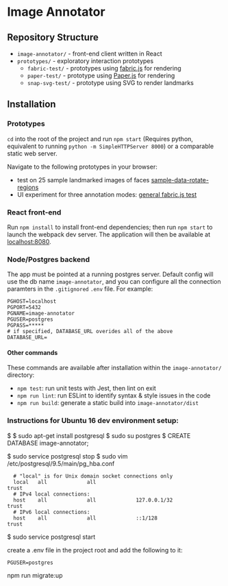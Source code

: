 # Image Annotator

## Repository Structure

- `image-annotator/` - front-end client written in React
- `prototypes/` - exploratory interaction prototypes
    + `fabric-test/` - prototypes using [fabric.js](http://fabricjs.com/) for rendering
    + `paper-test/` - prototype using [Paper.js](http://paperjs.org) for rendering
    + `snap-svg-test/` - prototype using SVG to render landmarks

## Installation

### Prototypes

`cd` into the root of the project and run `npm start` (Requires python, equivalent to running `python -m SimpleHTTPServer 8000`) or a comparable static web server.

Navigate to the following prototypes in your browser:

* test on 25 sample landmarked images of faces [sample-data-rotate-regions](http://localhost:8000/prototypes/fabric-test/sample-data-rotate-regions.html)
* UI experiment for three annotation modes: [general fabric.js test](http://localhost:8000/prototypes/fabric-test/)

### React front-end

Run `npm install` to install front-end dependencies; then run `npm start` to launch the webpack dev server. The application will then be available at [localhost:8080](http://localhost:8080).

### Node/Postgres backend
The app must be pointed at a running postgres server. Default config will use the db name `image-annotator`, and you can configure all the connection paramters in the `.gitignored` `.env` file. For example:

```
PGHOST=localhost
PGPORT=5432
PGNAME=image-annotator
PGUSER=postgres
PGPASS=*****
# if specified, DATABASE_URL overides all of the above
DATABASE_URL=
```
#### Other commands

These commands are available after installation within the `image-annotator/` directory:

- `npm test`: run unit tests with Jest, then lint on exit
- `npm run lint`: run ESLint to identify syntax & style issues in the code
- `npm run build`: generate a static build into `image-annotator/dist`

### Instructions for Ubuntu 16 dev environment setup:

$ $ sudo apt-get install postgresql
$ sudo su postgres
$ CREATE DATABASE image-annotator;

$ sudo service postgresql stop
$ sudo vim /etc/postgresql/9.5/main/pg_hba.conf
```
  # "local" is for Unix domain socket connections only
  local   all             all                                     trust
  # IPv4 local connections:
  host    all             all             127.0.0.1/32            trust
  # IPv6 local connections:
  host    all             all             ::1/128                 trust
```
$ sudo service postgresql start

create a .env file in the project root and add the following to it:
```
PGUSER=postgres
```

npm run migrate:up

